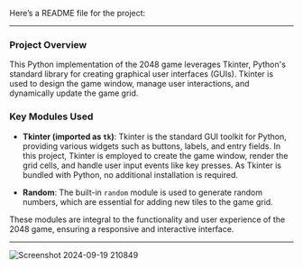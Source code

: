 Here’s a README file for the project:

---

### Project Overview

This Python implementation of the 2048 game leverages Tkinter, Python's standard library for creating graphical user interfaces (GUIs). Tkinter is used to design the game window, manage user interactions, and dynamically update the game grid.

### Key Modules Used

- **Tkinter (imported as `tk`)**: Tkinter is the standard GUI toolkit for Python, providing various widgets such as buttons, labels, and entry fields. In this project, Tkinter is employed to create the game window, render the grid cells, and handle user input events like key presses. As Tkinter is bundled with Python, no additional installation is required.

- **Random**: The built-in `random` module is used to generate random numbers, which are essential for adding new tiles to the game grid.

These modules are integral to the functionality and user experience of the 2048 game, ensuring a responsive and interactive interface.

---




![Screenshot 2024-09-19 210849](https://github.com/user-attachments/assets/9d9f8fa0-ab2a-44c8-ac3c-64ee2ed436f0)

